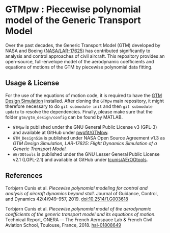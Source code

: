 # GTMpw : Piecewise polynomial model of the Generic Transport Model

Over the past decades, the Generic Transport Model (GTM) developed by NASA and Boeing ([NASA/LAR-17625](https://software.nasa.gov/software/LAR-17625)) has contributed significantly to analysis and control approaches of civil aircraft. This repository provides an open-source, full-envelope model of the aerodynamic coefficients and equations of motions of the GTM by piecewise polynomial data fitting.

## Usage & License

For the use of the equations of motion code, it is required to have the [GTM Design Simulation](https://github.com/nasa/GTM_DesignSim) installed. After cloning the `GTMpw` main repository, it might therefore necessary to do `git submodule init` and then `git submodule update` to resolve the dependencies. Finally, please make sure that the folder `gtm/gtm_design/config` can be found by MATLAB.

- `GTMpw` is published under the GNU General Public License v3 (GPL-3) and available at GitHub under [pwpfit/GTMpw](https://gihub.com/pwpfit/gtmpw). 
- `GTM_DesignSim` is published under NASA Open Source Agreement v1.3 as *GTM Design Simulation, LAR-17625: Flight Dynamics Simulation of a Generic Transport Model.*
- `AErOOtools` is published under the GNU Lesser General Public License v2.1 (LGPL-2.1) and available at GitHub under [tcunis/AErOOtools](https://github.com/tcunis/aerootools).

## References

Torbjørn Cunis et al. *Piecewise polynomial modeling for control and analysis of aircraft dynamics beyond stall*. Journal of Guidance, Control, and Dynamics 42(4)949-957, 2019. [doi:10.2514/1.G003618](https://doi.org/10.2514/1.G003618)

Torbjørn Cunis et al. *Piecewise polynomial model of the aerodynamic coefficients of the generic transport model and its equations of motion*. Technical Report, ONERA -- The French Aerospace Lab & French Civil Aviation School, Toulouse, France, 2018. [hal-01808649](https://hal.archives-ouvertes.fr/hal-01808649)
